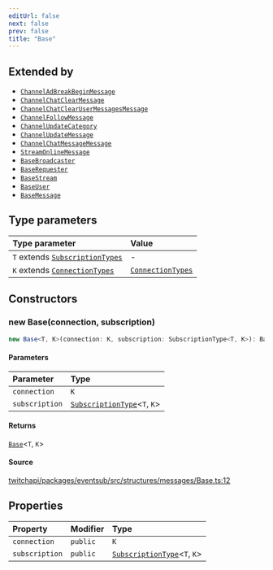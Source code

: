 ```yaml
---
editUrl: false
next: false
prev: false
title: "Base"
---
```


## Extended by

- [`ChannelAdBreakBeginMessage`](ChannelAdBreakBeginMessage.md)
- [`ChannelChatClearMessage`](ChannelChatClearMessage.md)
- [`ChannelChatClearUserMessagesMessage`](ChannelChatClearUserMessagesMessage.md)
- [`ChannelFollowMessage`](ChannelFollowMessage.md)
- [`ChannelUpdateCategory`](ChannelUpdateCategory.md)
- [`ChannelUpdateMessage`](ChannelUpdateMessage.md)
- [`ChannelChatMessageMessage`](ChannelChatMessageMessage.md)
- [`StreamOnlineMessage`](StreamOnlineMessage.md)
- [`BaseBroadcaster`](BaseBroadcaster.md)
- [`BaseRequester`](BaseRequester.md)
- [`BaseStream`](BaseStream.md)
- [`BaseUser`](BaseUser.md)
- [`BaseMessage`](BaseMessage.md)

## Type parameters

| Type parameter | Value |
| :------ | :------ |
| `T` extends [`SubscriptionTypes`](../enumerations/SubscriptionTypes.md) | - |
| `K` extends [`ConnectionTypes`](../type-aliases/ConnectionTypes.md) | [`ConnectionTypes`](../type-aliases/ConnectionTypes.md) |

## Constructors

### new Base(connection, subscription)

```ts
new Base<T, K>(connection: K, subscription: SubscriptionType<T, K>): Base<T, K>
```

#### Parameters

| Parameter | Type |
| :------ | :------ |
| `connection` | `K` |
| `subscription` | [`SubscriptionType`](../type-aliases/SubscriptionType.md)\<`T`, `K`\> |

#### Returns

[`Base`](Base.md)\<`T`, `K`\>

#### Source

[twitchapi/packages/eventsub/src/structures/messages/Base.ts:12](https://github.com/pablornc/twitchapi//blob/f8a75ccd701e54db4c91e2b0128974da23f25d14/packages/eventsub/src/structures/messages/Base.ts#L12)

## Properties

| Property | Modifier | Type |
| :------ | :------ | :------ |
| `connection` | `public` | `K` |
| `subscription` | `public` | [`SubscriptionType`](../type-aliases/SubscriptionType.md)\<`T`, `K`\> |
